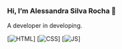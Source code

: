 ### Hi, I’m Alessandra Silva Rocha 👋  
A developer in developing.

[![HTML](https://img.shields.io/badge/HTML-239120?style=for-the-badge&logo=html5&logoColor=white)] [![CSS](https://img.shields.io/badge/CSS-239120?&style=for-the-badge&logo=css3&logoColor=white)] [![JS](https://img.shields.io/badge/JavaScript-F7DF1E?style=for-the-badge&logo=javascript&logoColor=black)] 



<!---
rochaless/rochaless is a ✨ special ✨ repository because its `README.md` (this file) appears on your GitHub profile.
You can click the Preview link to take a look at your changes.
--->
